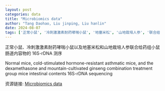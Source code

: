 ```yaml
---
layout: post
categories: data
title: "Microbiomics data"
author: "Tang Daohao, Liu jinping, Liu hanlin"
date: 2024-08-07
tags: ['正常小鼠', '冷刺激激素耐药哮喘小鼠', '地塞米松', '山地栽培人参', '联合给药组小鼠', '肠道内容物', '16S-rDNA测序']
---
```


正常小鼠、冷刺激激素耐药哮喘小鼠以及地塞米松和山地栽培人参联合给药组小鼠肠道内容物的 16S-rDNA 测序

Normal mice, cold-stimulated hormone-resistant asthmatic mice, and the dexamethasone and mountain-cultivated ginseng combination treatment group mice intestinal contents 16S-rDNA sequencing

资源链接: [Microbiomics data](https://doi.org/10.57760/sciencedb.09798)
